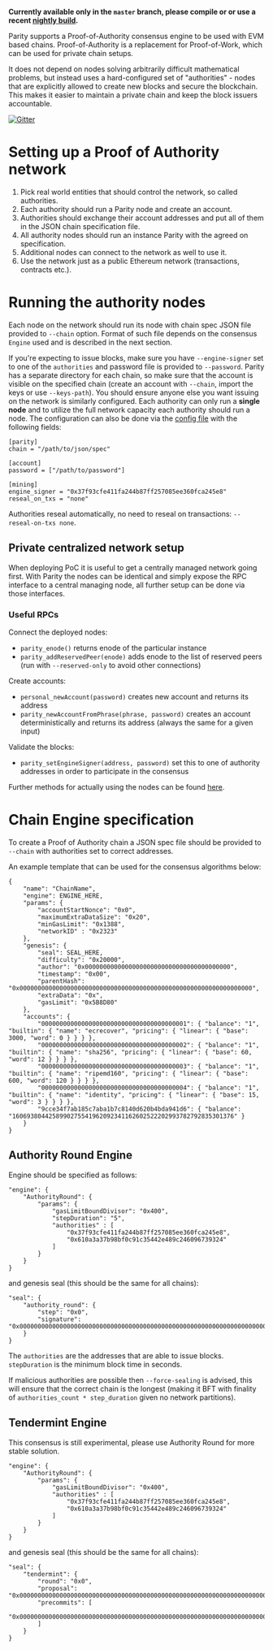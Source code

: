 **Currently available only in the `master` branch, please compile or or use a recent [nightly build](https://gitlab.ethcore.io/Mirrors/ethcore-parity/builds).**

Parity supports a Proof-of-Authority consensus engine to be used with EVM based chains. Proof-of-Authority is a replacement for Proof-of-Work, which can be used for private chain setups.

It does not depend on nodes solving arbitrarily difficult mathematical problems, but instead uses
a hard-configured set of "authorities" - nodes that are explicitly allowed to create new blocks and secure the blockchain. This makes it easier to maintain a private chain and keep the block issuers accountable.

[![Gitter](https://badges.gitter.im/ethcore/parity-poa.svg)](https://gitter.im/ethcore/parity-poa?utm_source=badge&utm_medium=badge&utm_campaign=pr-badge)

# Setting up a Proof of Authority network
1. Pick real world entities that should control the network, so called authorities.
2. Each authority should run a Parity node and create an account.
3. Authorities should exchange their account addresses and put all of them in the JSON chain specification file.
4. All authority nodes should run an instance Parity with the agreed on specification.
5. Additional nodes can connect to the network as well to use it.
6. Use the network just as a public Ethereum network (transactions, contracts etc.).

# Running the authority nodes

Each node on the network should run its node with chain spec JSON file provided to `--chain` option. Format of such file depends on the consensus `Engine` used and is described in the next section.

If you're expecting to issue blocks, make sure you have `--engine-signer` set to one of the `authorities` and password file is provided to `--password`. Parity has a separate directory for each chain, so make sure that the account is visible on the specified chain (create an account with `--chain`, import the keys or use `--keys-path`). You should ensure anyone else you want issuing on the network is similarly configured. Each authority can only run a **single node** and to utilize the full network capacity each authority should run a node.
The configuration can also be done via the [config file](https://ethcore.github.io/parity-config-generator/) with the following fields:

```
[parity]
chain = "/path/to/json/spec"

[account]
password = ["/path/to/password"]

[mining]
engine_signer = "0x37f93cfe411fa244b87ff257085ee360fca245e8"
reseal_on_txs = "none"
```

Authorities reseal automatically, no need to reseal on transactions: `--reseal-on-txs none`.

## Private centralized network setup
When deploying PoC it is useful to get a centrally managed network going first. With Parity the nodes can be identical and simply expose the RPC interface to a central managing node, all further setup can be done via those interfaces.

### Useful RPCs
Connect the deployed nodes:
- `parity_enode()` returns enode of the particular instance
- `parity_addReservedPeer(enode)` adds enode to the list of reserved peers (run with `--reserved-only` to avoid other connections)

Create accounts:
- `personal_newAccount(password)` creates new account and returns its address
- `parity_newAccountFromPhrase(phrase, password)` creates an account deterministically and returns its address (always the same for a given input)

Validate the blocks:
- `parity_setEngineSigner(address, password)` set this to one of authority addresses in order to participate in the consensus

Further methods for actually using the nodes can be found [here](https://github.com/ethcore/parity/wiki/JSONRPC-eth-module).

# Chain Engine specification

To create a Proof of Authority chain a JSON spec file should be provided to `--chain` with authorities set to correct addresses.

An example template that can be used for the consensus algorithms below:
```
{
	"name": "ChainName",
	"engine": ENGINE_HERE,
	"params": {
		"accountStartNonce": "0x0",
		"maximumExtraDataSize": "0x20",
		"minGasLimit": "0x1388",
		"networkID" : "0x2323"
	},
	"genesis": {
		"seal": SEAL_HERE,
		"difficulty": "0x20000",
		"author": "0x0000000000000000000000000000000000000000",
		"timestamp": "0x00",
		"parentHash": "0x0000000000000000000000000000000000000000000000000000000000000000",
		"extraData": "0x",
		"gasLimit": "0x5B8D80"
	},
	"accounts": {
		"0000000000000000000000000000000000000001": { "balance": "1", "builtin": { "name": "ecrecover", "pricing": { "linear": { "base": 3000, "word": 0 } } } },
		"0000000000000000000000000000000000000002": { "balance": "1", "builtin": { "name": "sha256", "pricing": { "linear": { "base": 60, "word": 12 } } } },
		"0000000000000000000000000000000000000003": { "balance": "1", "builtin": { "name": "ripemd160", "pricing": { "linear": { "base": 600, "word": 120 } } } },
		"0000000000000000000000000000000000000004": { "balance": "1", "builtin": { "name": "identity", "pricing": { "linear": { "base": 15, "word": 3 } } } },
		"9cce34f7ab185c7aba1b7c8140d620b4bda941d6": { "balance": "1606938044258990275541962092341162602522202993782792835301376" }
	}
}
```

## Authority Round Engine

Engine should be specified as follows:
```
"engine": {
	"AuthorityRound": {
		"params": {
			"gasLimitBoundDivisor": "0x400",
			"stepDuration": "5",
			"authorities" : [
				"0x37f93cfe411fa244b87ff257085ee360fca245e8",
				"0x610a3a37b98bf0c91c35442e489c246096739324"
			]
		}
	}
}
```
and genesis seal (this should be the same for all chains):
```
"seal": {
	"authority_round": {
		"step": "0x0",
		"signature": "0x0000000000000000000000000000000000000000000000000000000000000000000000000000000000000000000000000000000000000000000000000000000000"
	}
}
```

The `authorities` are the addresses that are able to issue blocks. `stepDuration` is the minimum block time in seconds.

If malicious authorities are possible then `--force-sealing` is advised, this will ensure that the correct chain is the longest (making it BFT with finality of `authorities_count * step_duration` given no network partitions).

## Tendermint Engine

This consensus is still experimental, please use Authority Round for more stable solution.

```
"engine": {
	"AuthorityRound": {
		"params": {
			"gasLimitBoundDivisor": "0x400",
			"authorities" : [
				"0x37f93cfe411fa244b87ff257085ee360fca245e8",
				"0x610a3a37b98bf0c91c35442e489c246096739324"
			]
		}
	}
}
```
and genesis seal (this should be the same for all chains):
```
"seal": {
	"tendermint": {
		"round": "0x0",
		"proposal": "0x0000000000000000000000000000000000000000000000000000000000000000000000000000000000000000000000000000000000000000000000000000000000",
		"precommits": [
			"0x0000000000000000000000000000000000000000000000000000000000000000000000000000000000000000000000000000000000000000000000000000000000"
		]
	}
}
```